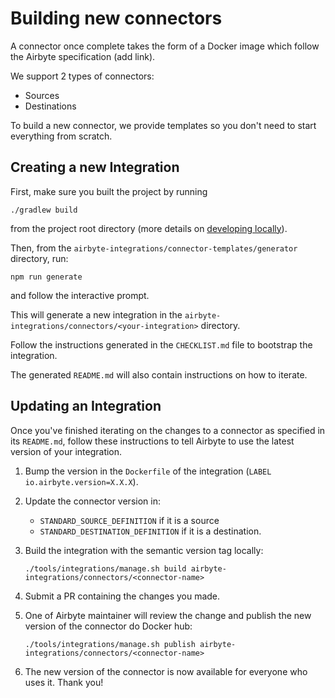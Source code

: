 # Building new connectors

A connector once complete takes the form of a Docker image which follow the Airbyte specification \(add link\).

We support 2 types of connectors: 

* Sources
* Destinations

To build a new connector, we provide templates so you don't need to start everything from scratch. 

## Creating a new Integration

First, make sure you built the project by running 

```text
./gradlew build
```

from the project root directory \(more details on [developing locally](../developing-locally.md)\).

Then, from the `airbyte-integrations/connector-templates/generator` directory, run:

```text
npm run generate
```

and follow the interactive prompt. 

This will generate a new integration in the `airbyte-integrations/connectors/<your-integration>` directory. 

Follow the instructions generated in the `CHECKLIST.md` file to bootstrap the integration. 

The generated `README.md` will also contain instructions on how to iterate.

## Updating an Integration

Once you've finished iterating on the changes to a connector as specified in its `README.md`, follow these instructions to tell Airbyte to use the latest version of your integration.

1. Bump the version in the `Dockerfile` of the integration \(`LABEL io.airbyte.version=X.X.X`\).
2. Update the connector version in:
   * `STANDARD_SOURCE_DEFINITION` if it is a source
   * `STANDARD_DESTINATION_DEFINITION` if it is a destination.
3. Build the integration with the semantic version tag locally:

   ```text
   ./tools/integrations/manage.sh build airbyte-integrations/connectors/<connector-name>
   ```

4. Submit a PR containing the changes you made.
5. One of Airbyte maintainer will review the change and publish the new version of the connector do Docker hub:

   ```text
   ./tools/integrations/manage.sh publish airbyte-integrations/connectors/<connector-name>
   ```

6. The new version of the connector is now available for everyone who uses it. Thank you!

